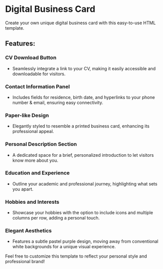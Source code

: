 # Digital Business Card

Create your own unique digital business card with this easy-to-use HTML template.

## Features:

### CV Download Button
- Seamlessly integrate a link to your CV, making it easily accessible and downloadable for visitors.

### Contact Information Panel
- Includes fields for residence, birth date, and hyperlinks to your phone number & email, ensuring easy connectivity.

### Paper-like Design
- Elegantly styled to resemble a printed business card, enhancing its professional appeal.

### Personal Description Section
- A dedicated space for a brief, personalized introduction to let visitors know more about you.

### Education and Experience
- Outline your academic and professional journey, highlighting what sets you apart.

### Hobbies and Interests
- Showcase your hobbies with the option to include icons and multiple columns per row, adding a personal touch.

### Elegant Aesthetics
- Features a subtle pastel purple design, moving away from conventional white backgrounds for a unique visual experience.

Feel free to customize this template to reflect your personal style and professional brand!
